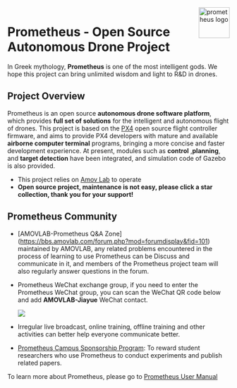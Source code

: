 <img src="https://z3.ax1x.com/2021/05/05/gKVnHJ.png" alt="prometheus logo" align="right" height="70" />

# Prometheus - Open Source Autonomous Drone Project

In Greek mythology, **Prometheus** is one of the most intelligent gods. We hope this project can bring unlimited wisdom and light to R&D in drones.

## Project Overview

Prometheus is an open source **autonomous drone software platform**, which provides **full set of solutions** for the intelligent and autonomous flight of drones. This project is based on the [PX4](https://docs.px4.io/main/zh/index.html) open source flight controller firmware, and aims to provide PX4 developers with mature and available **airborne computer terminal** programs, bringing a more concise and faster development experience. At present, modules such as **control** ,**planning**, and **target detection** have been integrated, and simulation code of Gazebo is also provided.

  - This project relies on [Amov Lab](https://www.amovlab.com) to operate
  - **Open source project, maintenance is not easy, please click a star collection, thank you for your support!**

## Prometheus Community

  - [AMOVLAB-Prometheus Q&A Zone] (https://bbs.amovlab.com/forum.php?mod=forumdisplay&fid=101) maintained by AMOVLAB, any related problems encountered in the process of learning to use Prometheus can be Discuss and communicate in it, and members of the Prometheus project team will also regularly answer questions in the forum.

  - Prometheus WeChat exchange group, if you need to enter the Prometheus WeChat group, you can scan the WeChat QR code below and add **AMOVLAB-Jiayue** WeChat contact.

    <span style="display: flex; flex-direction: column; width: 20%">
        <img src = https://qiniu.md.amovlab.com/img/m/202207/20220707/0944093153070270089101312.jpg>
    </span>

  - Irregular live broadcast, online training, offline training and other activities can better help everyone communicate better.

  - [Prometheus Campus Sponsorship Program](https://mp.weixin.qq.com/s/zU-iXMKh0An-v6vZXH_Rmg): To reward student researchers who use Prometheus to conduct experiments and publish related papers.

To learn more about Prometheus, please go to [Prometheus User Manual](https://wiki.amovlab.com/public/prometheus-wiki/)